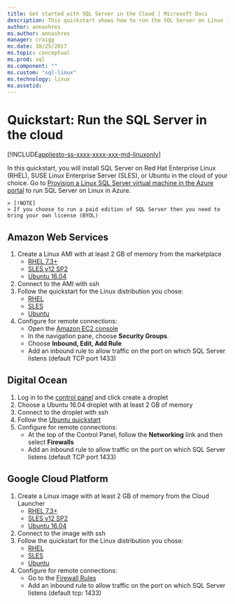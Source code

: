```yaml
---
title: Get started with SQL Server in the Cloud | Microsoft Docs
description: This quickstart shows how to run the SQL Server on Linux in the cloud of your choice.
author: annashres
ms.author: annashres
manager: craigg
ms.date: 10/25/2017
ms.topic: conceptual
ms.prod: sql  
ms.component: ""
ms.custom: "sql-linux"
ms.technology: linux
ms.assetid:
---
```

# Quickstart: Run the SQL Server in the cloud

[!INCLUDE[appliesto-ss-xxxx-xxxx-xxx-md-linuxonly](../includes/appliesto-ss-xxxx-xxxx-xxx-md-linuxonly.md)]

In this quickstart, you will install SQL Server on Red Hat Enterprise Linux (RHEL), SUSE Linux Enterprise Server (SLES), or Ubuntu in the cloud of your choice. Go to [Provision a Linux SQL Server virtual machine in the Azure portal](https://docs.microsoft.com/azure/virtual-machines/linux/sql/provision-sql-server-linux-virtual-machine?toc=%2fsql%2flinux%2ftoc.json) to run SQL Server on Linux in Azure.

    > [!NOTE]
    > If you choose to run a paid edition of SQL Server then you need to bring your own license (BYOL)

## Amazon Web Services
1.	Create a Linux AMI with at least 2 GB of memory from the marketplace 
    * [RHEL 7.3+](https://aws.amazon.com/marketplace/pp/B00KWBZVK6)
    * [SLES v12 SP2](https://aws.amazon.com/marketplace/pp/B00PMM99PI)
    * [Ubuntu 16.04](https://aws.amazon.com/marketplace/pp/B01JBL2M0O)
1.	Connect to the AMI with ssh
1.	Follow the quickstart for the Linux distribution you chose: 
    * [RHEL](quickstart-install-connect-red-hat.md)
    * [SLES](quickstart-install-connect-suse.md)
    * [Ubuntu](quickstart-install-connect-ubuntu.md)
1.	Configure for remote connections: 
    * Open the [Amazon EC2 console]( https://console.aws.amazon.com/ec2/)
    * In the navigation pane, choose **Security Groups**. 
    * Choose **Inbound, Edit, Add Rule**
    * Add an inbound rule to allow traffic on the port on which SQL Server listens (default TCP port 1433)

    
## Digital Ocean
1. Log in to the [control panel](https://cloud.digitalocean.com/login) and click create a droplet
1. Choose a Ubuntu 16.04 droplet with at least 2 GB of memory
1. Connect to the droplet with ssh
1. Follow the [Ubuntu quickstart](quickstart-install-connect-ubuntu.md)
1. Configure for remote connections:
    * At the top of the Control Panel, follow the **Networking** link and then select **Firewalls**
    * Add an inbound rule to allow traffic on the port on which SQL Server listens (default TCP port 1433)
    
## Google Cloud Platform
1.	Create a Linux image with at least 2 GB of memory from the Cloud Launcher 
    * [RHEL 7.3+](https://console.cloud.google.com/launcher/details/rhel-cloud/rhel-7)
    * [SLES v12 SP2](https://console.cloud.google.com/launcher/details/suse-cloud/sles-12)
    * [Ubuntu 16.04](https://console.cloud.google.com/launcher/details/ubuntu-os-cloud/ubuntu-xenial)
1.	Connect to the image with ssh
1.	Follow the quickstart for the Linux distribution you chose: 
    * [RHEL](quickstart-install-connect-red-hat.md)
    * [SLES](quickstart-install-connect-suse.md)
    * [Ubuntu](quickstart-install-connect-ubuntu.md)
1.	Configure for remote connections: 
    * Go to the [Firewall Rules](https://console.cloud.google.com/networking/firewalls)
    * Add an inbound rule to allow traffic on the port on which SQL Server listens (default tcp: 1433)
